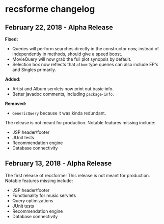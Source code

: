 # recsforme changelog

## February 22, 2018 - Alpha Release

**Fixed:**

* Queries will perform searches directly in the constructor now, instead of independently in methods, should give a speed boost.
* MovieQuery will now grab the full plot synopsis by default.
* Selection box now reflects that `album` type queries can also include EP's and Singles primarily.

**Added:**

* Artist and Album servlets now print out basic info.
* Better javadoc comments, including `package-info`.

**Removed:**

* `GenericQuery` because it was kinda redundant.

The release is not meant for production. Notable features missing include:

* JSP header/footer
* JUnit tests
* Recommendation engine
* Database connectivity

## February 13, 2018 - Alpha Release

The first release of recsforme! This release is not meant for production. Notable features missing include:

* JSP header/footer
* Functionality for music servlets
* Query optimizations
* JUnit tests
* Recommendation engine
* Database connectivity
